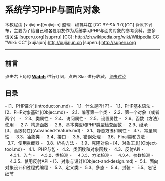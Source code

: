 系统学习PHP与面向对象
====
本教程由 [xujiajun][xujiajun] 整理、编辑并在 [CC BY-SA 3.0][CC] 协议下发布，主要为了给自己和各位朋友作为系统学习PHP与面向对象的参考资料。更多请关注 [superu.org][superu]
[CC]: http://zh.wikipedia.org/wiki/Wikipedia:CC "Wiki: CC"
[xujiajun]:http://xujiajun.cn
[superu]:http://superu.org
- - - 
前言
----
点击右上角的 **[Watch](https://github.com/xujiajun/PHP-Objects-guidance/subscription)** 进行订阅，点击 Star 进行收藏。[点击讨论](https://github.com/xujiajun/PHP-Objects-guidance/issues)

<h2>目录</h2>
- [1、PHP简介](Introduction.md)
- &nbsp;&nbsp;1.1、什么是PHP?
- &nbsp;&nbsp;1.1、PHP基本语法
- [2、PHP对象基础](Object.md)
- &nbsp;&nbsp;2.1、编写第一个类
- &nbsp;&nbsp;2.2、第一个对象（或者两个）
- &nbsp;&nbsp;2.3、类属性
- &nbsp;&nbsp;2.4、访问属性
- &nbsp;&nbsp;2.5、设置属性
- &nbsp;&nbsp;2.6、函数（方法）使用
- &nbsp;&nbsp;2.7、构造函数
- &nbsp;&nbsp;2.8、基本类型和PHP类型检查函数
- &nbsp;&nbsp;2.9、继承
- [3、高级特性](Advanced-feature.md)
- &nbsp;&nbsp;3.1、静态方法和属性
- &nbsp;&nbsp;3.2、常量属性
- &nbsp;&nbsp;3.3、抽象类
- &nbsp;&nbsp;3.4、接口
- &nbsp;&nbsp;3.5、错误处理
- &nbsp;&nbsp;3.6、Final类和方法
- &nbsp;&nbsp;3.7、使用拦截器
- &nbsp;&nbsp;3.8、析构方法
- &nbsp;&nbsp;3.9、克隆对象
- [4、对象工具](Object-tool.md)
- &nbsp;&nbsp;4.1、PHP与包
- &nbsp;&nbsp;4.2、类函数和对象函数
- &nbsp;&nbsp;4.3、反射API
- &nbsp;&nbsp;&nbsp;&nbsp;4.3.1、入门
- &nbsp;&nbsp;&nbsp;&nbsp;4.3.2、类检测
- &nbsp;&nbsp;&nbsp;&nbsp;4.3.3、方法检测
- &nbsp;&nbsp;&nbsp;&nbsp;4.3.4、参数检测
- &nbsp;&nbsp;&nbsp;&nbsp;4.3.5、使用反射API
- [5、对象与设计](Object-and-design.md)
- &nbsp;&nbsp;5.1、面向对象设计和过程式编程
- &nbsp;&nbsp;5.2、定义类
- &nbsp;&nbsp;5.3、多态
- &nbsp;&nbsp;5.4、封装
- &nbsp;&nbsp;5.5、忘记细节
